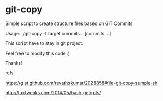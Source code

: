 # git-copy
Simple script to create structure files based on GIT Commits

Usage: ./git-copy -t target commits... [commits....]

This script have to stay in git project.

Feel free to modify this code :)

Thanks!

refs 

https://gist.github.com/revathskumar/2028858#file-git-copy-sample-sh

http://tuxtweaks.com/2014/05/bash-getopts/

